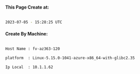 
   
#### This Page Create at:

```bash

2023-07-05 - 15:28:25 UTC

```

#### Create By Machine:

```bash

Host Name : fv-az363-120

platform  : Linux-5.15.0-1041-azure-x86_64-with-glibc2.35

Ip Local  : 10.1.1.62

```

